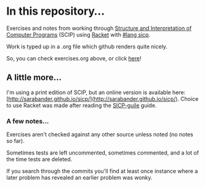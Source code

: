 # In this repository…

Exercises and notes from working through [Structure and Interpretation of Computer Programs](http://groups.csail.mit.edu/mac/classes/6.001/abelson-sussman-lectures/) (SCIP) using [Racket](https://docs.racket-lang.org/drracket/index.html) with [#lang sicp](https://docs.racket-lang.org/sicp-manual/SICP_Language.html).

Work is typed up in a .org file which github renders quite nicely.

So, you can check exercises.org above, or click [here](/exercises.org)!

## A little more…

I'm using a print edition of SCIP, but an online version is available here: [http://sarabander.github.io/sicp/](http://sarabander.github.io/sicp/).
Choice to use Racket was made after reading the [SICP-guile](https://github.com/zv/SICP-guile) guide.

### A few notes…

Exercises aren't checked against any other source unless noted (no notes so far).

Sometimes tests are left uncommented, sometimes commented, and a lot of the time tests are deleted.

If you search through the commits you'll find at least once instance where a later problem has revealed an earlier problem was wonky. 
